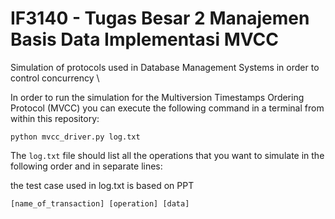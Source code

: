 # IF3140 - Tugas Besar 2 Manajemen Basis Data Implementasi MVCC

Simulation of protocols used in Database Management Systems in order to control concurrency
\

In order to run the simulation for the Multiversion Timestamps Ordering Protocol (MVCC) you can execute the following command in a terminal from within this repository:

```python mvcc_driver.py log.txt ```

The `log.txt` file should list all the operations that you want to simulate in the following order and in separate lines:

the test case used in log.txt is based on PPT

```[name_of_transaction] [operation] [data]```
